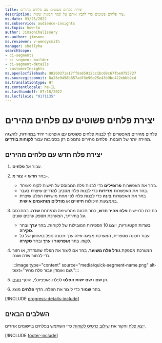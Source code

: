 ```yaml
---
title: יצירת פלחים פשוטים עם פלחים מהירים
description: צור פלחים פשוטים כדי לקבץ אותם על סמך תכונות שונות.
ms.date: 03/25/2022
ms.subservice: audience-insights
ms.topic: how-to
author: JimsonChalissery
ms.author: jimsonc
ms.reviewer: v-wendysmith
manager: shellyha
searchScope:
- ci-segments
- ci-segment-builder
- ci-segment-details
- customerInsights
ms.openlocfilehash: 98260371a17ff8a05912cc1bc08c67fbe9755727
ms.sourcegitcommit: 8a28e9458b857adf8e90e25e43b9bc422ebbb2cd
ms.translationtype: HT
ms.contentlocale: he-IL
ms.lasthandoff: 07/18/2022
ms.locfileid: "9171135"
---
```

# <a name="create-simple-segments-with-quick-segments"></a>יצירת פלחים פשוטים עם פלחים מהירים

פלחים מהירים מאפשרים לך לבנות פלחים פשוטים עם אופרטור יחיד במהירות, להשגה מהירה יותר של תובנות. פלחים מהירים נתמכים רק בסביבות עבור **לקוחות בודדים**.

## <a name="create-a-new-segment-with-quick-segments"></a>יצירת פלח חדש עם פלחים מהירים

1. עבור אל **פלחים**.

1. בחר **חדש** > **צור מ-**.
   - בחר את האפשרות **פרופילים** כדי לבנות פלח המבוסס על הישות *לקוח מאוחד*.
   - בחר את האפשרות **מדידות** כדי לבנות פלח מסביב למדדים שיצרת בעבר.
   - בחר את האפשרות **בינה** כדי לבנות פלח לפי אחת מישויות הפלט שיצרת באמצעות היכולות **חיזויים** או **מודלים מותאמים אישית**.

1. בתיבת הדו-שיח **פלח מהיר חדש**, בחר תכונה מהרשימה הנפתחת **שדה**. בהתבסס על בחירתך, המערכת תספק ערכים שונים.
   - בשדות הקטגוריות, יוצגו 10 הספירות המובילות של לקוחות. בחר **ערך** ובחר **סקירה**.
   - עבור תכונה מספרית, המערכת מציגה איזה ערך תכונה נופל באחוזון של כל לקוח. בחר **אופרטור** ו **ערך** ובחר **סקירה**.

1. המערכת מספקת **גודל פלח משוער**. בחר אם ליצור את הפלח שהגדרת, או חזור כדי לבחור שדה שונה.

   :::image type="content" source="media/quick-segment-name.png" alt-text="שם ואומדן עבור פלח מהיר.":::

1. תן **שם** ו **שם ישות הפלט** לפלח. אופציונלי, הוסף [תגים](work-with-tags-columns.md#manage-tags).

1. בחר **שמור** כדי ליצור את הפלח. הדף **פלחים** מוצג.

[!INCLUDE [progress-details-include](includes/progress-details-pane.md)]

## <a name="next-steps"></a>‏‫השלבים הבאים‬

[ייצא פלח](export-destinations.md) וחקור את [שילוב כרטיס לקוחות](customer-card-add-in.md) כדי השתמש בפלחים ביישומים אחרים.

[!INCLUDE [footer-include](includes/footer-banner.md)]
